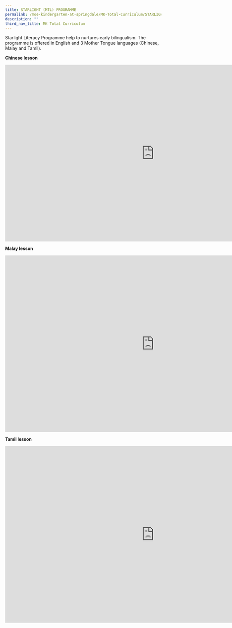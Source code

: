 ```yaml
---
title: STARLIGHT (MTL) PROGRAMME
permalink: /moe-kindergarten-at-springdale/MK-Total-Curriculum/STARLIGHT-MTL-PROGRAMME
description: ""
third_nav_title: MK Total Curriculum
---
```

Starlight Literacy Programme help to nurtures early bilingualism. The programme is offered in English and 3 Mother Tongue languages (Chinese, Malay and Tamil).

**Chinese lesson**

<iframe src="https://docs.google.com/presentation/d/e/2PACX-1vQdpLwP9EasXbPA0OWe2Vt80FKA-lAWh86GaR-QAE35hpQnXQTyjl3u1O9iVnXHrGmlSwA9Qs_fSmMZ/embed?start=false&amp;loop=false&amp;delayms=3000" frameborder="0" width="960" height="569" allowfullscreen="true"></iframe>

**Malay lesson**

<iframe src="https://docs.google.com/presentation/d/e/2PACX-1vSgpeCritCUbd3UUBJRYQUKuOrIK_J4_YGAlaQ097_E3OMJpyqEG-6xb7wIUkPaNFemvnPIAaSvRJ8M/embed?start=false&amp;loop=false&amp;delayms=3000" frameborder="0" width="960" height="569" allowfullscreen="true"></iframe>

**Tamil lesson**

<iframe allowfullscreen="true" height="569" width="960" frameborder="0" src="https://docs.google.com/presentation/d/e/2PACX-1vTGFabhbKykY8UkWuhJBE5yYRuA3bY6KmhJ37WA6cJQIh5rLqbbsXyMRgmTMUxmRvE2wUXKOL2rI9ck/embed?start=false&amp;loop=false&amp;delayms=3000"></iframe>